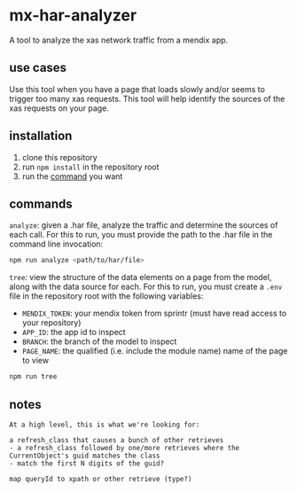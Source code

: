 mx-har-analyzer
===
A tool to analyze the xas network traffic from a mendix app.

use cases
---
Use this tool when you have a page that loads slowly and/or seems to trigger too many xas requests. This tool will help identify the sources of the xas requests on your page.

installation
---
1. clone this repository
2. run `npm install` in the repository root
3. run the [command](#commands) you want

commands
---
`analyze`: given a .har file, analyze the traffic and determine the sources of each call. For this to run, you must provide the path to the .har file in the command line invocation:
```sh
npm run analyze <path/to/har/file>
```

`tree`: view the structure of the data elements on a page from the model, along with the data source for each. For this to run, you must create a `.env` file in the repository root with the following variables:
- `MENDIX_TOKEN`: your mendix token from sprintr (must have read access to your repository)
- `APP_ID`: the app id to inspect
- `BRANCH`: the branch of the model to inspect
- `PAGE_NAME`: the qualified (i.e. include the module name) name of the page to view

```bash
npm run tree
```


notes
---
```
At a high level, this is what we're looking for:

a refresh_class that causes a bunch of other retrieves
- a refresh_class followed by one/more retrieves where the CurrentObject's guid matches the class
- match the first N digits of the guid?

map queryId to xpath or other retrieve (type?)
```